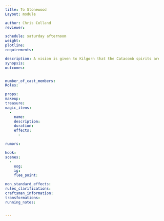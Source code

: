 ```yaml
---
title: To Stonewood
Layout: module

author: Chris Colland
reviewer: 

schedule: saturday afternoon
weight: 
plotline: 
requirements: 

description: A vision is given to Kilgorn that the Catacomb spirits are calling out to him. Foereavers core is waiting to be found since the Orcs are gone.
synopsis:   
outcomes: 


number_of_cast_members: 
Roles: 

props: 
makeup: 
treasure: 
magic_items:
  - 
    name: 
    description:  
    duration: 
    effects: 
      - 

rumors: 

hook: 
scenes: 
  - 
    oog: 
    ig: 
    flee_point: 

non_standard_effects: 
rules_clarifications: 
craftsman_information: 
transformations: 
running_notes: 


---
```


